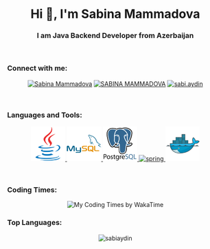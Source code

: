 
<h1 align="center">Hi 👋, I'm Sabina Mammadova</h1>
<h3 align="center">I am Java Backend Developer from Azerbaijan</h3>
<br>
<h3 align="left">Connect with me:</h3>
<p align="center">
<a href="https://www.linkedin.com/in/sabina-mammadoffa/" target="blank"><img align="center" src="https://raw.githubusercontent.com/rahuldkjain/github-profile-readme-generator/master/src/images/icons/Social/linked-in-alt.svg" alt="Sabina Mammadova" height="30" width="40" /></a>
<a href="https://www.facebook.com/profile.php?id=61561401359420" &viewas=&show_switched_toast=false&show_switched_tooltip=false&is_tour_dismissed=false&is_tour_completed=false&show_podcast_settings=false&show_community_review_changes=false&should_open_composer=false&badge_type=NEW_MEMBER&show_community_rollback_toast=false&show_community_rollback=false&show_follower_visibility_disclosure=false&bypass_exit_warning=true" target="blank"><img align="center" src="https://raw.githubusercontent.com/rahuldkjain/github-profile-readme-generator/master/src/images/icons/Social/facebook.svg" alt="SABINA MAMMADOVA" height="60" width="80" /></a>
<a href="https://www.instagram.com/sabi.aydin/" target="blank"><img align="center" src="https://raw.githubusercontent.com/rahuldkjain/github-profile-readme-generator/master/src/images/icons/Social/instagram.svg" alt="sabi.aydin" height="60" width="80" /></a>
</p>
<br>
<h3 align="left">Languages and Tools:</h3>
<p align="center"> 
  <a href="https://www.java.com/en/" target="_blank" rel="noreferrer"> 
    <img src="https://raw.githubusercontent.com/devicons/devicon/master/icons/java/java-original.svg" alt="java" width="80" height="80"/> 
  </a> 
  <a href="https://www.mysql.com/" target="_blank" rel="noreferrer"> 
    <img src="https://raw.githubusercontent.com/devicons/devicon/master/icons/mysql/mysql-original-wordmark.svg" alt="mysql" width="80" height="80"/> 
  </a> 
  <a href="https://www.postgresql.org" target="_blank" rel="noreferrer"> 
    <img src="https://raw.githubusercontent.com/devicons/devicon/master/icons/postgresql/postgresql-original-wordmark.svg" alt="postgresql" width="80" height="80"/> 
  </a> 
  <a href="https://spring.io/" target="_blank" rel="noreferrer"> 
    <img src="https://www.vectorlogo.zone/logos/springio/springio-icon.svg" alt="spring" width="80" height="80"/> 
  </a> 
  <a href="https://www.docker.com/" target="_blank" rel="noreferrer"> 
    <img src="https://raw.githubusercontent.com/devicons/devicon/master/icons/docker/docker-original.svg" alt="docker" width="80" height="80"/> 
  </a>
</p>


<br>
<h3 align="left">Coding Times:</h3>

<p align="center">
  <img src="https://github-readme-stats.vercel.app/api/wakatime?username=sabi_aydin12" alt="My Coding Times by WakaTime"/>
</p>

<h3 align="left">Top Languages:</h3>

<p align="center">
  <img align="center" src="https://github-readme-stats.vercel.app/api/top-langs?username=sabiaydin&show_icons=true&locale=en&layout=compact&langs_count=6&hide=php" alt="sabiaydin" />
</p>

